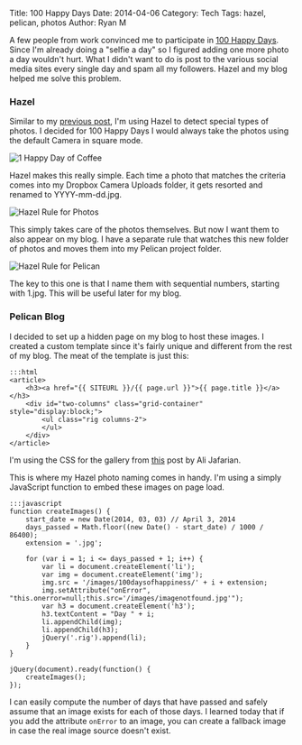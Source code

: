 Title: 100 Happy Days
Date: 2014-04-06
Category: Tech
Tags: hazel, pelican, photos
Author: Ryan M

A few people from work convinced me to participate in [100 Happy Days][100days]. Since I'm already doing a "selfie a day" so I figured adding one more photo a day wouldn't hurt. What I didn't want to do is post to the various social media sites every single day and spam all my followers. Hazel and my blog helped me solve this problem.
<!-- PELICAN_END_SUMMARY -->  

[100days]: http://100happydays.com

### Hazel

Similar to my [previous post][specialphotos], I'm using Hazel to detect special types of photos. I decided for 100 Happy Days I would always take the photos using the default Camera in square mode.

[specialphotos]: {filename}2014-01-05_Organizing-Special-Photo-with-Hazel.md

![1 Happy Day of Coffee]({static}/assets/articles/100-happy-days/3.jpg)

Hazel makes this really simple. Each time a photo that matches the criteria comes into my Dropbox Camera Uploads folder, it gets resorted and renamed to YYYY-mm-dd.jpg.

![Hazel Rule for Photos]({static}/assets/articles/100-happy-days/hazel1.png)

This simply takes care of the photos themselves. But now I want them to also appear on my blog. I have a separate rule that watches this new folder of photos and moves them into my Pelican project folder.

![Hazel Rule for Pelican]({static}/assets/articles/100-happy-days/hazel2.png)

The key to this one is that I name them with sequential numbers, starting with 1.jpg. This will be useful later for my blog.

### Pelican Blog ###

I decided to set up a hidden page on my blog to host these images. I created a custom template since it's fairly unique and different from the rest of my blog. The meat of the template is just this:

	:::html
    <article>
        <h3><a href="{{ SITEURL }}/{{ page.url }}">{{ page.title }}</a></h3>
        <div id="two-columns" class="grid-container" style="display:block;">
            <ul class="rig columns-2">
            </ul>
        </div>
    </article>

I'm using the CSS for the gallery from [this][cssgallery] post by Ali Jafarian.

[cssgallery]: http://alijafarian.com/responsive-image-grids-using-css/

This is where my Hazel photo naming comes in handy. I'm using a simply JavaScript function to embed these images on page load.

	:::javascript
    function createImages() {
        start_date = new Date(2014, 03, 03) // April 3, 2014
        days_passed = Math.floor((new Date() - start_date) / 1000 / 86400);
        extension = '.jpg';
        
        for (var i = 1; i <= days_passed + 1; i++) {
            var li = document.createElement('li');
            var img = document.createElement('img');
            img.src = '/images/100daysofhappiness/' + i + extension;
            img.setAttribute("onError", "this.onerror=null;this.src='/images/imagenotfound.jpg'");
            var h3 = document.createElement('h3');
            h3.textContent = "Day " + i;
            li.appendChild(img);
            li.appendChild(h3);
            jQuery('.rig').append(li);
        }
    }

    jQuery(document).ready(function() {
        createImages();
    });


I can easily compute the number of days that have passed and safely assume that an image exists for each of those days. I learned today that if you add the attribute `onError` to an image, you can create a fallback image in case the real image source doesn't exist.

[100dayspage]: {static}/pages/100daysofhappiness.md

